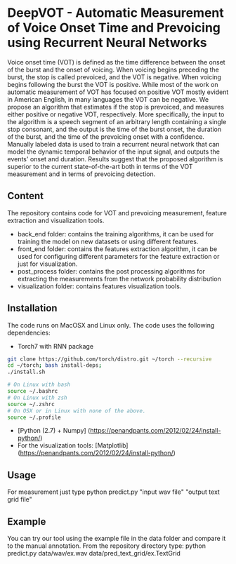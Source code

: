 # DeepVOT - Automatic Measurement of Voice Onset Time and Prevoicing using Recurrent Neural Networks
Voice onset time (VOT) is defined as the time difference between the onset of the burst and the onset of voicing. 
When voicing begins preceding the burst, the stop is called prevoiced, and the VOT is negative. 
When voicing begins following the burst the VOT is positive. 
While most of the work on automatic measurement of VOT has focused on positive VOT mostly evident in American English, in many languages the VOT can be negative. 
We propose an algorithm that estimates if the stop is prevoiced, and measures either positive or negative VOT, respectively.  More specifically, the input to the algorithm is a speech segment of an arbitrary length containing a single stop consonant, and the output is the time of the burst onset, the duration of the burst, and the time of the prevoicing onset with a confidence. Manually labeled data is used to train a recurrent neural network that can model the dynamic temporal behavior of the input signal, and outputs the events' onset and duration. Results suggest that the proposed algorithm is superior to the current state-of-the-art both in terms of the VOT measurement and in terms of prevoicing detection.

## Content
The repository contains code for VOT and prevoicing measurement, feature extraction and visualization tools.
 - back\_end folder: contains the training algorithms, it can be used for training the model on new datasets or using different features.
 - front\_end folder: contains the features extraction algorithm, it can be used for configuring different parameters for the feature extraction or just for visualization.
 - post\_process folder: contains the post processing algorithms for extracting the measurements from the network probability distribution
 - visualization folder: contains features visualization tools.

## Installation
The code runs on MacOSX and Linux only.
The code uses the following dependencies:
 - Torch7 with RNN package
```bash
git clone https://github.com/torch/distro.git ~/torch --recursive
cd ~/torch; bash install-deps;
./install.sh 
```
```bash
# On Linux with bash
source ~/.bashrc
# On Linux with zsh
source ~/.zshrc
# On OSX or in Linux with none of the above.
source ~/.profile
```
 - [Python (2.7) + Numpy] (https://penandpants.com/2012/02/24/install-python/)
 - For the visualization tools: [Matplotlib] (https://penandpants.com/2012/02/24/install-python/)
## Usage
For measurement just type python predict.py "input wav file" "output text grid file"

## Example
You can try our tool using the example file in the data folder and compare it to the manual annotation.
From the repository directory type: python predict.py data/wav/ex.wav data/pred_text_grid/ex.TextGrid
